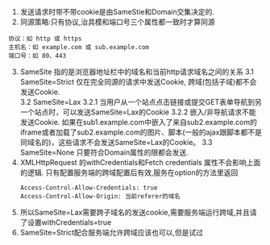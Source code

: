 1. 发送请求时带不带cookie是由SameStie和Domain交集决定的.
2. 同源策略:只有协议,治具模和端口号三个属性都一致时才算同源
```
协议：如 http 或 https
主机名：如 example.com 或 sub.example.com
端口号：如 80、443
```
3. SameSite 指的是浏览器地址栏中的域名和当前http请求域名之间的关系
  3.1 SameSite=Strict 仅在完全同源的请求中发送Cookie, 跨域(包括子域)都不会发送Cookie.   
  3.2 SameSite=Lax
     3.2.1 当用户从一个站点点击链接或提交GET表单导航到另一个站点时，可以发送SameSite=Lax的Cookie
     3.2.2 嵌入/非导航请求不能发送Cookie. 如果在sub1.example.com中嵌入了来自sub2.example.com的iframe或者加载了sub2.example.com的图片、脚本(一般的ajax跟脚本都不是同域名的)，这些请求不会发送SameSite=Lax的Cookie。
  3.3 SameSite=None 只要符合Domain属性的限都会发送.
5. XMLHttpRequest 的withCredentials和Fetch credentials 属性不会影响上面的逻辑. 只有配置服务端的跨域配置后有效,服务在option的方法里返回
   ```
   Access-Control-Allow-Credentials: true
   Access-Control-Allow-Origin: 当前referer的域名
   ```
6. 所以SameSite=Lax需要跨子域名的发送cookie,需要服务端运行跨域,并且请了设置withCredentials=true
7. SameSite=Strict配合服务端允许跨域应该也可以,但是试过
